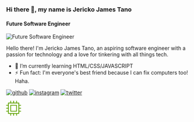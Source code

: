 ### Hi there 👋, my name is Jericko James Tano
#### Future Software Engineer
![Future Software Engineer](https://pbs.twimg.com/profile_banners/1243044483328905217/1724972198/1500x500)

Hello there! I'm Jericko James Tano, an aspiring software engineer with a passion for technology and a love for tinkering with all things tech.

- 🌱 I’m currently learning HTML/CSS/JAVASCRIPT 
- ⚡ Fun fact: I'm everyone's best friend because I can fix computers too! Haha. 


[<img src='https://cdn.jsdelivr.net/npm/simple-icons@3.0.1/icons/github.svg' alt='github' height='40'>](https://github.com/tanojericko)  [<img src='https://cdn.jsdelivr.net/npm/simple-icons@3.0.1/icons/instagram.svg' alt='instagram' height='40'>](https://www.instagram.com/tano.jericko/)  [<img src='https://cdn.jsdelivr.net/npm/simple-icons@3.0.1/icons/twitter.svg' alt='twitter' height='40'>](https://twitter.com/MakinBomber)  

<a href='https://docs.github.com/en/developers'><img src='https://raw.githubusercontent.com/acervenky/animated-github-badges/master/assets/devbadge.gif' width='40' height='40'></a> 

